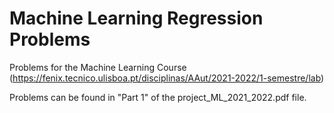 # Machine Learning Regression Problems

Problems for the Machine Learning Course (https://fenix.tecnico.ulisboa.pt/disciplinas/AAut/2021-2022/1-semestre/lab)

Problems can be found in "Part 1" of the project_ML_2021_2022.pdf file.
